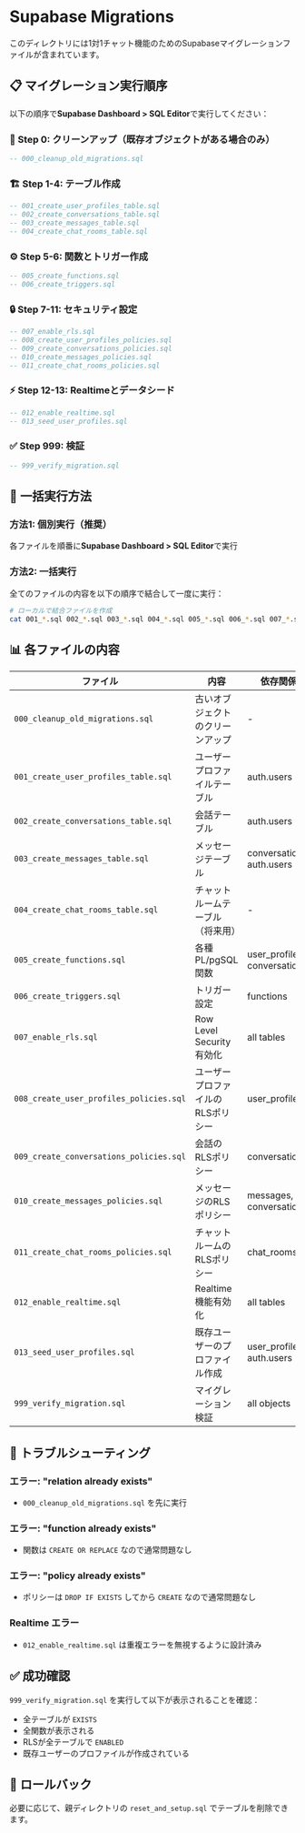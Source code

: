 # Supabase Migrations

このディレクトリには1対1チャット機能のためのSupabaseマイグレーションファイルが含まれています。

## 📋 マイグレーション実行順序

以下の順序で**Supabase Dashboard > SQL Editor**で実行してください：

### 🧹 Step 0: クリーンアップ（既存オブジェクトがある場合のみ）
```sql
-- 000_cleanup_old_migrations.sql
```

### 🏗️ Step 1-4: テーブル作成
```sql
-- 001_create_user_profiles_table.sql
-- 002_create_conversations_table.sql
-- 003_create_messages_table.sql
-- 004_create_chat_rooms_table.sql
```

### ⚙️ Step 5-6: 関数とトリガー作成
```sql
-- 005_create_functions.sql
-- 006_create_triggers.sql
```

### 🔒 Step 7-11: セキュリティ設定
```sql
-- 007_enable_rls.sql
-- 008_create_user_profiles_policies.sql
-- 009_create_conversations_policies.sql
-- 010_create_messages_policies.sql
-- 011_create_chat_rooms_policies.sql
```

### ⚡ Step 12-13: Realtimeとデータシード
```sql
-- 012_enable_realtime.sql
-- 013_seed_user_profiles.sql
```

### ✅ Step 999: 検証
```sql
-- 999_verify_migration.sql
```

## 🚀 一括実行方法

### 方法1: 個別実行（推奨）
各ファイルを順番に**Supabase Dashboard > SQL Editor**で実行

### 方法2: 一括実行
全てのファイルの内容を以下の順序で結合して一度に実行：
```bash
# ローカルで結合ファイルを作成
cat 001_*.sql 002_*.sql 003_*.sql 004_*.sql 005_*.sql 006_*.sql 007_*.sql 008_*.sql 009_*.sql 010_*.sql 011_*.sql 012_*.sql 013_*.sql > combined_migration.sql
```

## 📊 各ファイルの内容

| ファイル | 内容 | 依存関係 |
|---------|------|---------|
| `000_cleanup_old_migrations.sql` | 古いオブジェクトのクリーンアップ | - |
| `001_create_user_profiles_table.sql` | ユーザープロファイルテーブル | auth.users |
| `002_create_conversations_table.sql` | 会話テーブル | auth.users |
| `003_create_messages_table.sql` | メッセージテーブル | conversations, auth.users |
| `004_create_chat_rooms_table.sql` | チャットルームテーブル（将来用） | - |
| `005_create_functions.sql` | 各種PL/pgSQL関数 | user_profiles, conversations |
| `006_create_triggers.sql` | トリガー設定 | functions |
| `007_enable_rls.sql` | Row Level Security有効化 | all tables |
| `008_create_user_profiles_policies.sql` | ユーザープロファイルのRLSポリシー | user_profiles |
| `009_create_conversations_policies.sql` | 会話のRLSポリシー | conversations |
| `010_create_messages_policies.sql` | メッセージのRLSポリシー | messages, conversations |
| `011_create_chat_rooms_policies.sql` | チャットルームのRLSポリシー | chat_rooms |
| `012_enable_realtime.sql` | Realtime機能有効化 | all tables |
| `013_seed_user_profiles.sql` | 既存ユーザーのプロファイル作成 | user_profiles, auth.users |
| `999_verify_migration.sql` | マイグレーション検証 | all objects |

## 🔧 トラブルシューティング

### エラー: "relation already exists"
- `000_cleanup_old_migrations.sql` を先に実行

### エラー: "function already exists"
- 関数は `CREATE OR REPLACE` なので通常問題なし

### エラー: "policy already exists"
- ポリシーは `DROP IF EXISTS` してから `CREATE` なので通常問題なし

### Realtime エラー
- `012_enable_realtime.sql` は重複エラーを無視するように設計済み

## ✅ 成功確認

`999_verify_migration.sql` を実行して以下が表示されることを確認：

- 全テーブルが `EXISTS` 
- 全関数が表示される
- RLSが全テーブルで `ENABLED`
- 既存ユーザーのプロファイルが作成されている

## 🔄 ロールバック

必要に応じて、親ディレクトリの `reset_and_setup.sql` でテーブルを削除できます。